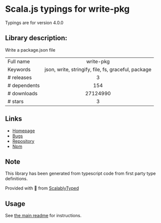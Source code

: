 
# Scala.js typings for write-pkg

Typings are for version 4.0.0

## Library description:
Write a package.json file

|                    |                 |
| ------------------ | :-------------: |
| Full name          | write-pkg |
| Keywords           | json, write, stringify, file, fs, graceful, package |
| # releases         | 3 |
| # dependents       | 154 |
| # downloads        | 27124990 |
| # stars            | 3 |

## Links
- [Homepage](https://github.com/sindresorhus/write-pkg#readme)
- [Bugs](https://github.com/sindresorhus/write-pkg/issues)
- [Repository](https://github.com/sindresorhus/write-pkg)
- [Npm](https://www.npmjs.com/package/write-pkg)
    


## Note
This library has been generated from typescript code from first party type definitions.

Provided with :purple_heart: from [ScalablyTyped](https://github.com/oyvindberg/ScalablyTyped)

## Usage
See [the main readme](../../readme.md) for instructions.



